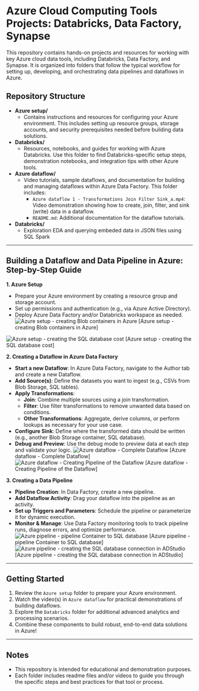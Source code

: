 # Azure Cloud Computing Tools Projects: Databricks, Data Factory, Synapse

This repository contains hands-on projects and resources for working with key Azure cloud data tools, including Databricks, Data Factory, and Synapse. It is organized into folders that follow the typical workflow for setting up, developing, and orchestrating data pipelines and dataflows in Azure.

## Repository Structure

- **Azure setup/**
  - Contains instructions and resources for configuring your Azure environment. This includes setting up resource groups, storage accounts, and security prerequisites needed before building data solutions.
- **Databricks/**
  - Resources, notebooks, and guides for working with Azure Databricks. Use this folder to find Databricks-specific setup steps, demonstration notebooks, and integration tips with other Azure tools.
- **Azure dataflow/**
  - Video tutorials, sample dataflows, and documentation for building and managing dataflows within Azure Data Factory. This folder includes:
    - `Azure dataflow 1 - Transformations Join Filter Sink_a.mp4`: Video demonstration showing how to create, join, filter, and sink (write) data in a dataflow.
    - `README.md`: Additional documentation for the dataflow tutorials.
- **Databricks/**
  - Exploration EDA and querying embeded data in JSON files using SQL Spark
---

## Building a Dataflow and Data Pipeline in Azure: Step-by-Step Guide

**1. Azure Setup**
   - Prepare your Azure environment by creating a resource group and storage account.
   - Set up permissions and authentication (e.g., via Azure Active Directory).
   - Deploy Azure Data Factory and/or Databricks workspace as needed.
![Azure setup - creating Blob containers in Azure](https://github.com/user-attachments/assets/1dcac525-5a12-4ba3-852c-613d197e6d91)
[Azure setup - creating Blob containers in Azure]

![Azure setup - creating the SQL database cost](https://github.com/user-attachments/assets/f5432ca7-01ce-4d07-8ec8-d842a13eaa4c)
[Azure setup - creating the SQL database cost]

**2. Creating a Dataflow in Azure Data Factory**
   - **Start a new Dataflow**: In Azure Data Factory, navigate to the Author tab and create a new Dataflow.
   - **Add Source(s)**: Define the datasets you want to ingest (e.g., CSVs from Blob Storage, SQL tables).
   - **Apply Transformations**:
     - **Join**: Combine multiple sources using a join transformation.
     - **Filter**: Use filter transformations to remove unwanted data based on conditions.
     - **Other Transformations**: Aggregate, derive columns, or perform lookups as necessary for your use case.
   - **Configure Sink**: Define where the transformed data should be written (e.g., another Blob Storage container, SQL database).
   - **Debug and Preview**: Use the debug mode to preview data at each step and validate your logic.
![Azure dataflow - Complete Dataflow](https://github.com/user-attachments/assets/6ee1c87b-12f1-4a6c-bded-4b7ccdaecea1)
[Azure dataflow - Complete Dataflow]  
![Azure dataflow - Creating Pipeline of the Dataflow](https://github.com/user-attachments/assets/7e6bc7ff-372f-4471-b102-0708aba616cc)
[Azure dataflow - Creating Pipeline of the Dataflow]  

**3. Creating a Data Pipeline**
   - **Pipeline Creation**: In Data Factory, create a new pipeline.
   - **Add Dataflow Activity**: Drag your dataflow into the pipeline as an activity.
   - **Set up Triggers and Parameters**: Schedule the pipeline or parameterize it for dynamic execution.
   - **Monitor & Manage**: Use Data Factory monitoring tools to track pipeline runs, diagnose errors, and optimize performance.
![Azure pipeline - pipeline Container to SQL database](https://github.com/user-attachments/assets/d043aa77-958c-4965-abe3-f62568c21461)
[Azure pipeline - pipeline Container to SQL database]
![Azure pipeline - creating the SQL database connection in ADStudio](https://github.com/user-attachments/assets/351d5ee1-c875-4c60-97b4-8cbdbcdb2a4a)
[Azure pipeline - creating the SQL database connection in ADStudio]



---

## Getting Started

1. Review the `Azure setup` folder to prepare your Azure environment.
2. Watch the video(s) in `Azure dataflow` for practical demonstrations of building dataflows.
3. Explore the `Databricks` folder for additional advanced analytics and processing scenarios.
4. Combine these components to build robust, end-to-end data solutions in Azure!

---

## Notes

- This repository is intended for educational and demonstration purposes.
- Each folder includes readme files and/or videos to guide you through the specific steps and best practices for that tool or process.
